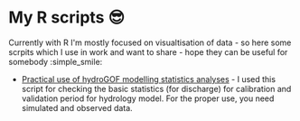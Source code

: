 # My R scripts :sunglasses:

Currently with R I'm mostly focused on visualtisation of data - so here some scrpits which I use in work and want to share - hope they can be useful for somebody :simple_smile:

* [Practical use of hydroGOF modelling statistics analyses](hydroGOF_modelling_stat_analyses.R) - I used this script for checking the basic statistics (for discharge) for calibration and validation period for hydrology model. For the proper use, you need simulated and observed data.
